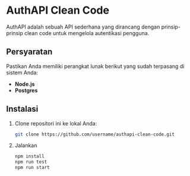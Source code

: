 # AuthAPI Clean Code

AuthAPI adalah sebuah API sederhana yang dirancang dengan prinsip-prinsip clean code untuk mengelola autentikasi pengguna.

## Persyaratan

Pastikan Anda memiliki perangkat lunak berikut yang sudah terpasang di sistem Anda:

- **Node.js** 
- **Postgres**

## Instalasi

1. Clone repositori ini ke lokal Anda:

   ```bash
   git clone https://github.com/username/authapi-clean-code.git
2. Jalankan
   ```bash
   npm install
   npm run test
   npm run start
